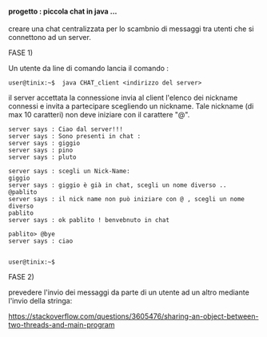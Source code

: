 #### progetto : piccola chat in java ...


creare una chat centralizzata per lo scambnio di messaggi tra utenti che si connettono ad un server.

FASE 1)

Un utente da line di comando lancia il comando :

```
user@tinix:~$  java CHAT_client <indirizzo del server>  
```

il server accettata la connessione invia al client l'elenco dei nickname connessi e invita a partecipare scegliendo un nickname.
Tale nickname (di max 10 caratteri) non deve iniziare con il carattere "@".

```
server says : Ciao dal server!!!
server says : Sono presenti in chat :
server says : giggio
server says : pino
server says : pluto

server says : scegli un Nick-Name: 
giggio
server says : giggio è già in chat, scegli un nome diverso ..
@pablito
server says : il nick name non può iniziare con @ , scegli un nome diverso 
pablito
server says : ok pablito ! benvebnuto in chat

pablito> @bye
server says : ciao 


user@tinix:~$  
```







FASE 2)

prevedere l'invio dei messaggi da parte di un utente ad un altro mediante l'invio della stringa:


https://stackoverflow.com/questions/3605476/sharing-an-object-between-two-threads-and-main-program
